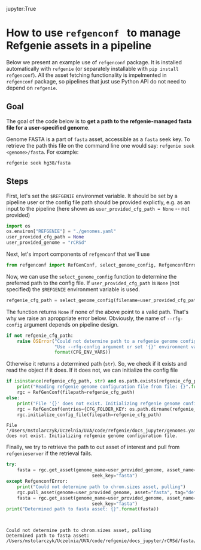 jupyter:True
#  How to use `refgenconf ` to manage Refgenie assets in a pipeline

Below we present an example use of `refgenconf` package. It is installed automatically with `refgenie` (or separately installable with `pip install refgenconf`). All the asset fetching functionality is impelmented in `refgenconf` package, so pipelines that just use Python API do not need to depend on `refgenie`.

## Goal
The goal of the code below is to **get a path to the refgenie-managed fasta file for a user-specified genome**. 

Genome FASTA is a part of `fasta` asset, accessible as a `fasta` seek key. To retrieve the path this file on the command line one would say: `refgenie seek <genome>/fasta`. For example:
```
refgenie seek hg38/fasta
```

## Steps

First, let's set the `$REFGENIE` environmet variable. It should be set by a pipeline user or the config file path should be provided explictly, e.g. as an input to the pipeline (here shown as `user_provided_cfg_path = None` -- not provided) 


```python
import os
os.environ["REFGENIE"] = "./genomes.yaml"
user_provided_cfg_path = None
user_provided_genome = "rCRSd"
```

Next, let's import components of `refgenconf` that we'll use


```python
from refgenconf import RefGenConf, select_genome_config, RefgenconfError, CFG_ENV_VARS, CFG_FOLDER_KEY
```

Now, we can use the `select_genome_config` function to determine the preferred path to the config file. If `user_provided_cfg_path` is `None` (not specified) the `$REFGENIE` environment variable is used. 


```python
refgenie_cfg_path = select_genome_config(filename=user_provided_cfg_path, check_exist=False)
```

The function returns `None` if none of the above point to a valid path. That's why we raise an aproppriate error below. Obviously, the name of `--rfg-config` argument depends on pipeline design. 


```python
if not refgenie_cfg_path:
    raise OSError("Could not determine path to a refgenie genome configuration file. "
                  "Use --rfg-config argument or set '{}' environment variable to provide it".
                  format(CFG_ENV_VARS))
```

Otherwise it returns a determined path (`str`). So, we check if it exists and read the object if it does. If it does not, we can initialize the config file


```python
if isinstance(refgenie_cfg_path, str) and os.path.exists(refgenie_cfg_path):
    print("Reading refgenie genome configuration file from file: {}".format(refgenie_cfg_path))
    rgc = RefGenConf(filepath=refgenie_cfg_path)
else:
    print("File '{}' does not exist. Initializing refgenie genome configuration file.".format(refgenie_cfg_path))
    rgc = RefGenConf(entries={CFG_FOLDER_KEY: os.path.dirname(refgenie_cfg_path)})
    rgc.initialize_config_file(filepath=refgenie_cfg_path)
```

```.output
File '/Users/mstolarczyk/Uczelnia/UVA/code/refgenie/docs_jupyter/genomes.yaml' does not exist. Initializing refgenie genome configuration file.

```

Finally, we try to retrieve the path to out asset of interest and pull from `refgenieserver` if the retrieval fails.


```python
try:
    fasta = rgc.get_asset(genome_name=user_provided_genome, asset_name="fasta", tag_name="default",
                                seek_key="fasta")
except RefgenconfError:
    print("Could not determine path to chrom.sizes asset, pulling")
    rgc.pull_asset(genome=user_provided_genome, asset="fasta", tag="default")
    fasta = rgc.get_asset(genome_name=user_provided_genome, asset_name="fasta", tag_name="default",
                                seek_key="fasta")
print("Determined path to fasta asset: {}".format(fasta))
```

```.output
                                                      
```

```.output
Could not determine path to chrom.sizes asset, pulling
Determined path to fasta asset: /Users/mstolarczyk/Uczelnia/UVA/code/refgenie/docs_jupyter/rCRSd/fasta/default/rCRSd.fa

```

```.output

```
